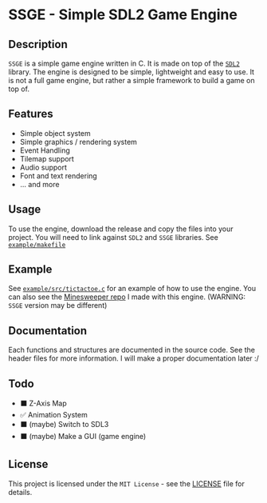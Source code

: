 # SSGE - Simple SDL2 Game Engine

## Description
`SSGE` is a simple game engine written in C. It is made on top of the [`SDL2`](https://github.com/libsdl-org/SDL/tree/SDL2) library. The engine is designed to be simple, lightweight and easy to use. It is not a full game engine, but rather a simple framework to build a game on top of.

## Features
- Simple object system
- Simple graphics / rendering system
- Event Handling
- Tilemap support
- Audio support
- Font and text rendering
- ... and more

## Usage
To use the engine, download the release and copy the files into your project. You will need to link against `SDL2` and `SSGE` libraries.
See [`example/makefile`](./example/makefile)

## Example
See [`example/src/tictactoe.c`](./example/src/tictactoe.c) for an example of how to use the engine.
You can also see the [Minesweeper repo](https://github.com/OJddJO/Minesweeper) I made with this engine. (WARNING: `SSGE` version may be different)

## Documentation
Each functions and structures are documented in the source code. See the header files for more information.
I will make a proper documentation later :/

## Todo
- ⬛ Z-Axis Map
- ✅ Animation System
- ⬛ (maybe) Switch to SDL3
- ⬛ (maybe) Make a GUI (game engine)

## License
This project is licensed under the `MIT License` - see the [LICENSE](./LICENSE) file for details.
